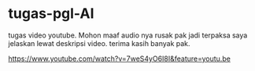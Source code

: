 # tugas-pgl-AI

tugas video youtube. 
Mohon maaf audio nya rusak pak jadi terpaksa saya jelaskan lewat deskripsi video. 
terima kasih banyak pak.

https://www.youtube.com/watch?v=7weS4yO6I8I&feature=youtu.be
